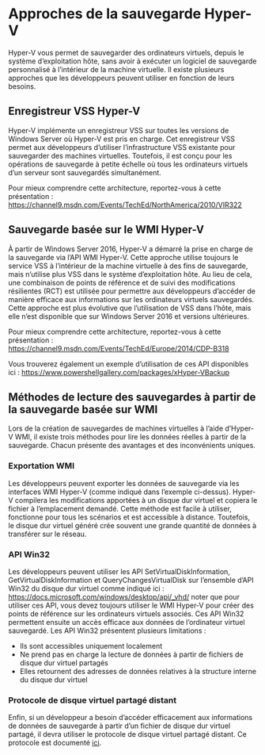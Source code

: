# <a name="hyper-v-backup-approaches"></a>Approches de la sauvegarde Hyper-V
Hyper-V vous permet de sauvegarder des ordinateurs virtuels, depuis le système d’exploitation hôte, sans avoir à exécuter un logiciel de sauvegarde personnalisé à l’intérieur de la machine virtuelle.  Il existe plusieurs approches que les développeurs peuvent utiliser en fonction de leurs besoins.
## <a name="hyper-v-vss-writer"></a>Enregistreur VSS Hyper-V
Hyper-V implémente un enregistreur VSS sur toutes les versions de Windows Server où Hyper-V est pris en charge.  Cet enregistreur VSS permet aux développeurs d’utiliser l’infrastructure VSS existante pour sauvegarder des machines virtuelles.  Toutefois, il est conçu pour les opérations de sauvegarde à petite échelle où tous les ordinateurs virtuels d’un serveur sont sauvegardés simultanément.

Pour mieux comprendre cette architecture, reportez-vous à cette présentation : https://channel9.msdn.com/Events/TechEd/NorthAmerica/2010/VIR322
## <a name="hyper-v-wmi-based-backup"></a>Sauvegarde basée sur le WMI Hyper-V
À partir de Windows Server 2016, Hyper-V a démarré la prise en charge de la sauvegarde via l’API WMI Hyper-V.  Cette approche utilise toujours le service VSS à l’intérieur de la machine virtuelle à des fins de sauvegarde, mais n’utilise plus VSS dans le système d’exploitation hôte.  Au lieu de cela, une combinaison de points de référence et de suivi des modifications résilientes (RCT) est utilisée pour permettre aux développeurs d’accéder de manière efficace aux informations sur les ordinateurs virtuels sauvegardés.  Cette approche est plus évolutive que l’utilisation de VSS dans l’hôte, mais elle n’est disponible que sur Windows Server 2016 et versions ultérieures.

Pour mieux comprendre cette architecture, reportez-vous à cette présentation : https://channel9.msdn.com/Events/TechEd/Europe/2014/CDP-B318 

Vous trouverez également un exemple d’utilisation de ces API disponibles ici : https://www.powershellgallery.com/packages/xHyper-VBackup
## <a name="methods-for-reading-backups-from-wmi-based-backup"></a>Méthodes de lecture des sauvegardes à partir de la sauvegarde basée sur WMI
Lors de la création de sauvegardes de machines virtuelles à l’aide d’Hyper-V WMI, il existe trois méthodes pour lire les données réelles à partir de la sauvegarde.  Chacun présente des avantages et des inconvénients uniques.
### <a name="wmi-export"></a>Exportation WMI
Les développeurs peuvent exporter les données de sauvegarde via les interfaces WMI Hyper-V (comme indiqué dans l’exemple ci-dessus).  Hyper-V compilera les modifications apportées à un disque dur virtuel et copiera le fichier à l’emplacement demandé.  Cette méthode est facile à utiliser, fonctionne pour tous les scénarios et est accessible à distance.  Toutefois, le disque dur virtuel généré crée souvent une grande quantité de données à transférer sur le réseau.
### <a name="win32-apis"></a>API Win32
Les développeurs peuvent utiliser les API SetVirtualDiskInformation, GetVirtualDiskInformation et QueryChangesVirtualDisk sur l’ensemble d’API Win32 du disque dur virtuel comme indiqué ici : https://docs.microsoft.com/windows/desktop/api/_vhd/ noter que pour utiliser ces API, vous devez toujours utiliser le WMI Hyper-V pour créer des points de référence sur les ordinateurs virtuels associés.  Ces API Win32 permettent ensuite un accès efficace aux données de l’ordinateur virtuel sauvegardé.  Les API Win32 présentent plusieurs limitations :
* Ils sont accessibles uniquement localement
* Ne prend pas en charge la lecture de données à partir de fichiers de disque dur virtuel partagés
* Elles retournent des adresses de données relatives à la structure interne du disque dur virtuel

### <a name="remote-shared-virtual-disk-protocol"></a>Protocole de disque virtuel partagé distant
Enfin, si un développeur a besoin d’accéder efficacement aux informations de données de sauvegarde à partir d’un fichier de disque dur virtuel partagé, il devra utiliser le protocole de disque virtuel partagé distant.  Ce protocole est documenté [ici](https://docs.microsoft.com/openspecs/windows_protocols/ms-rsvd/c865c326-47d6-4a91-a62d-0e8f26007d15).
